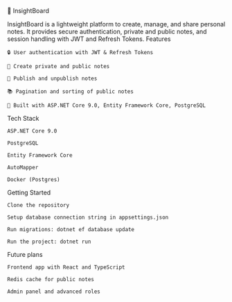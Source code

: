 ﻿📜 InsightBoard

InsightBoard is a lightweight platform to create, manage, and share personal notes.
It provides secure authentication, private and public notes, and session handling with JWT and Refresh Tokens.
Features

    🔒 User authentication with JWT & Refresh Tokens

    📝 Create private and public notes

    🔄 Publish and unpublish notes

    📚 Pagination and sorting of public notes

    🚀 Built with ASP.NET Core 9.0, Entity Framework Core, PostgreSQL

Tech Stack

    ASP.NET Core 9.0

    PostgreSQL

    Entity Framework Core

    AutoMapper

    Docker (Postgres)

Getting Started

    Clone the repository

    Setup database connection string in appsettings.json

    Run migrations: dotnet ef database update

    Run the project: dotnet run

Future plans

    Frontend app with React and TypeScript

    Redis cache for public notes

    Admin panel and advanced roles